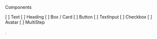 Components

[ ] Text
[ ] Heading
[ ] Box / Card
[ ] Button
[ ] TextInput
[ ] Checkbox
[ ] Avatar
[ ] MultiStep

.